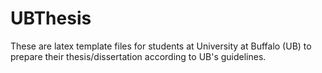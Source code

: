 # UBThesis
These are latex template files for students at University at Buffalo (UB) to prepare their thesis/dissertation according to UB's guidelines.
